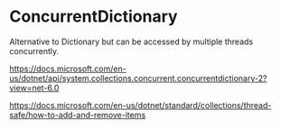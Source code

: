 # ConcurrentDictionary

Alternative to Dictionary but can be accessed by multiple threads concurrently.

https://docs.microsoft.com/en-us/dotnet/api/system.collections.concurrent.concurrentdictionary-2?view=net-6.0

https://docs.microsoft.com/en-us/dotnet/standard/collections/thread-safe/how-to-add-and-remove-items